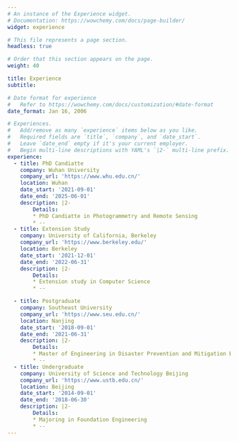 ```yaml
---
# An instance of the Experience widget.
# Documentation: https://wowchemy.com/docs/page-builder/
widget: experience

# This file represents a page section.
headless: true

# Order that this section appears on the page.
weight: 40

title: Experience
subtitle:

# Date format for experience
#   Refer to https://wowchemy.com/docs/customization/#date-format
date_format: Jan 16, 2006

# Experiences.
#   Add/remove as many `experience` items below as you like.
#   Required fields are `title`, `company`, and `date_start`.
#   Leave `date_end` empty if it's your current employer.
#   Begin multi-line descriptions with YAML's `|2-` multi-line prefix.
experience:
  - title: PhD Candiatte
    company: Wuhan University
    company_url: 'https://www.whu.edu.cn/'
    location: Wuhan
    date_start: '2021-09-01'
    date_end: '2025-06-01'
    description: |2-
        Details:
        * PhD Candiatte in Photogrammetry and Remote Sensing
        * --
  - title: Extension Study
    company: University of California, Berkeley
    company_url: 'https://www.berkeley.edu/'
    location: Berkeley
    date_start: '2021-12-01'
    date_end: '2022-06-31'
    description: |2-
        Details:
        * Extension study in Computer Science
        * --

  - title: Postgraduate
    company: Southeast University
    company_url: 'https://www.seu.edu.cn/'
    location: Nanjing
    date_start: '2018-09-01'
    date_end: '2021-06-31'
    description: |2-
        Details:
        * Master of Engineering in Disaster Prevention and Mitigation Engineering
        * --
  - title: Undergraduate
    company: University of Science and Technology Beijing
    company_url: 'https://www.ustb.edu.cn/'
    location: Beijing
    date_start: '2014-09-01'
    date_end: '2018-06-30'
    description: |2-
        Details:
        * Majoring in Foundation Engineering
        * --
---
```

